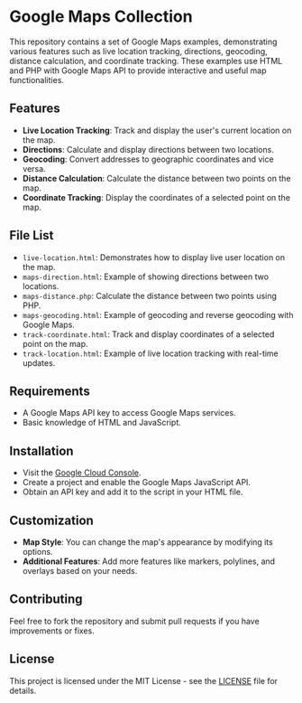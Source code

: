 
# Google Maps Collection

This repository contains a set of Google Maps examples, demonstrating various features such as live location tracking, directions, geocoding, distance calculation, and coordinate tracking. These examples use HTML and PHP with Google Maps API to provide interactive and useful map functionalities.

## Features

- **Live Location Tracking**: Track and display the user's current location on the map.
- **Directions**: Calculate and display directions between two locations.
- **Geocoding**: Convert addresses to geographic coordinates and vice versa.
- **Distance Calculation**: Calculate the distance between two points on the map.
- **Coordinate Tracking**: Display the coordinates of a selected point on the map.

## File List

- `live-location.html`: Demonstrates how to display live user location on the map.
- `maps-direction.html`: Example of showing directions between two locations.
- `maps-distance.php`: Calculate the distance between two points using PHP.
- `maps-geocoding.html`: Example of geocoding and reverse geocoding with Google Maps.
- `track-coordinate.html`: Track and display coordinates of a selected point on the map.
- `track-location.html`: Example of live location tracking with real-time updates.

## Requirements

- A Google Maps API key to access Google Maps services.
- Basic knowledge of HTML and JavaScript.

## Installation

- Visit the [Google Cloud Console](https://console.cloud.google.com/).
- Create a project and enable the Google Maps JavaScript API.
- Obtain an API key and add it to the script in your HTML file.

## Customization

- **Map Style**: You can change the map's appearance by modifying its options.
- **Additional Features**: Add more features like markers, polylines, and overlays based on your needs.

## Contributing

Feel free to fork the repository and submit pull requests if you have improvements or fixes.

## License

This project is licensed under the MIT License - see the [LICENSE](LICENSE) file for details.
